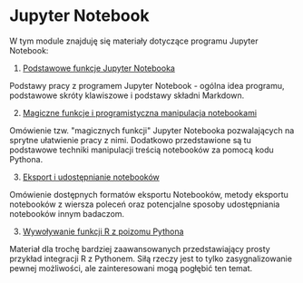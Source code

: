 # Jupyter Notebook

W tym module znajduję się materiały dotyczące programu Jupyter Notebook:

1. [Podstawowe funkcje Jupyter Notebooka](01.%20Podstawowe%20funkcje%20Jupyter%20Notebooka.ipynb)

Podstawy pracy z programem Jupyter Notebook - ogólna idea programu, podstawowe skróty klawiszowe i podstawy składni Markdown.

2. [Magiczne funkcje i programistyczna manipulacja notebookami](02.%20Magiczne%20funkcje%20i%20programistyczna%20manipulacja%20notebookami%20.ipynb)

Omówienie tzw. "magicznych funkcji" Jupyter Notebooka pozwalających na sprytne ułatwienie pracy z nimi. Dodatkowo przedstawione są tu podstawowe techniki manipulacji treścią notebooków za pomocą kodu Pythona.

3. [Eksport i udostępnianie notebooków](03.%20Eksport%20i%20udostępnianie%20notebooków.ipynb)

Omówienie dostępnych formatów eksportu Notebooków, metody eksportu notebooków z wiersza poleceń oraz potencjalne sposoby udostępniania notebooków innym badaczom.

3. [Wywoływanie funkcji R z poizomu Pythona](04.%20Wywoływanie%20funkcji%20R%20z%20poziomu%20Pythona.ipynb)

Materiał dla trochę bardziej zaawansowanych przedstawiający prosty przykład integracji R z Pythonem. Siłą rzeczy jest to tylko zasygnalizowanie pewnej możliwości, ale zainteresowani mogą pogłębić ten temat.
